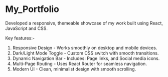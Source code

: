 # My_Portfolio
Developed a responsive, themeable showcase of my work built using React, JavaScript and CSS. 

Key features:-

1. Responsive Design - Works smoothly on desktop and mobile devices.
2. Dark/Light Mode Toggle - Custom CSS switch with smooth transitions.
3. Dynamic Navigation Bar - Includes: Page links, and Social media icons.
4. Multi-Page Routing - Uses React Router for seamless navigation.
5. Modern UI - Clean, minimalist design with smooth scrolling.
